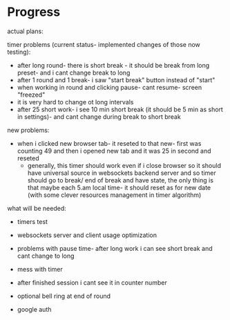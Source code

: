 # Progress
actual plans:

timer problems (current status- implemented changes of those now testing):
- after long round- there is short break - it should be break from long preset- and i cant change break to long
- after 1 round and 1 break- i saw "start break" button instead of "start"
- when working in round and clicking pause- cant resume- screen "freezed"
- it is very hard to change ot long intervals
- after 25 short work- i see 10 min short break (it should be 5 min as short in settings)- and cant change during break to short break



new problems:
- when i clicked new browser tab- it reseted to that new- first was counting 49 and then i opened new tab and it was 25 in second and reseted
    - generally, this timer should work even if i close browser so it should have universal source in websockets backend server and so timer should go to break/ end of break and have state, the only thing is that maybe each 5.am local time- it should reset as for new date (with some clever resources management in timer algorithm)



what will be needed:
- timers test


- websockets server and client usage optimization
- problems with pause time- after long work i can see short break and cant change to long
- mess with timer
- after finished session i cant see  it in counter number

- optional bell ring at end of round
+ google auth
